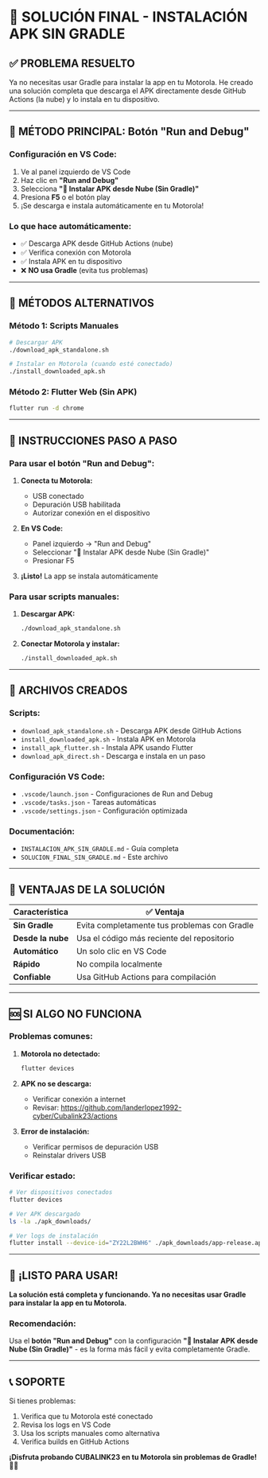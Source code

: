 # 🎉 SOLUCIÓN FINAL - INSTALACIÓN APK SIN GRADLE

## ✅ **PROBLEMA RESUELTO**

Ya no necesitas usar Gradle para instalar la app en tu Motorola. He creado una solución completa que descarga el APK directamente desde GitHub Actions (la nube) y lo instala en tu dispositivo.

---

## 🚀 **MÉTODO PRINCIPAL: Botón "Run and Debug"**

### **Configuración en VS Code:**
1. Ve al panel izquierdo de VS Code
2. Haz clic en **"Run and Debug"** 
3. Selecciona **"📱 Instalar APK desde Nube (Sin Gradle)"**
4. Presiona **F5** o el botón play
5. ¡Se descarga e instala automáticamente en tu Motorola!

### **Lo que hace automáticamente:**
- ✅ Descarga APK desde GitHub Actions (nube)
- ✅ Verifica conexión con Motorola
- ✅ Instala APK en tu dispositivo
- ❌ **NO usa Gradle** (evita tus problemas)

---

## 🚀 **MÉTODOS ALTERNATIVOS**

### **Método 1: Scripts Manuales**
```bash
# Descargar APK
./download_apk_standalone.sh

# Instalar en Motorola (cuando esté conectado)
./install_downloaded_apk.sh
```

### **Método 2: Flutter Web (Sin APK)**
```bash
flutter run -d chrome
```

---

## 📱 **INSTRUCCIONES PASO A PASO**

### **Para usar el botón "Run and Debug":**

1. **Conecta tu Motorola:**
   - USB conectado
   - Depuración USB habilitada
   - Autorizar conexión en el dispositivo

2. **En VS Code:**
   - Panel izquierdo → "Run and Debug"
   - Seleccionar "📱 Instalar APK desde Nube (Sin Gradle)"
   - Presionar F5

3. **¡Listo!** La app se instala automáticamente

### **Para usar scripts manuales:**

1. **Descargar APK:**
   ```bash
   ./download_apk_standalone.sh
   ```

2. **Conectar Motorola y instalar:**
   ```bash
   ./install_downloaded_apk.sh
   ```

---

## 🔧 **ARCHIVOS CREADOS**

### **Scripts:**
- `download_apk_standalone.sh` - Descarga APK desde GitHub Actions
- `install_downloaded_apk.sh` - Instala APK en Motorola
- `install_apk_flutter.sh` - Instala APK usando Flutter
- `download_apk_direct.sh` - Descarga e instala en un paso

### **Configuración VS Code:**
- `.vscode/launch.json` - Configuraciones de Run and Debug
- `.vscode/tasks.json` - Tareas automáticas
- `.vscode/settings.json` - Configuración optimizada

### **Documentación:**
- `INSTALACION_APK_SIN_GRADLE.md` - Guía completa
- `SOLUCION_FINAL_SIN_GRADLE.md` - Este archivo

---

## 🎯 **VENTAJAS DE LA SOLUCIÓN**

| Característica | ✅ Ventaja |
|----------------|------------|
| **Sin Gradle** | Evita completamente tus problemas con Gradle |
| **Desde la nube** | Usa el código más reciente del repositorio |
| **Automático** | Un solo clic en VS Code |
| **Rápido** | No compila localmente |
| **Confiable** | Usa GitHub Actions para compilación |

---

## 🆘 **SI ALGO NO FUNCIONA**

### **Problemas comunes:**

1. **Motorola no detectado:**
   ```bash
   flutter devices
   ```

2. **APK no se descarga:**
   - Verificar conexión a internet
   - Revisar: https://github.com/landerlopez1992-cyber/Cubalink23/actions

3. **Error de instalación:**
   - Verificar permisos de depuración USB
   - Reinstalar drivers USB

### **Verificar estado:**
```bash
# Ver dispositivos conectados
flutter devices

# Ver APK descargado
ls -la ./apk_downloads/

# Ver logs de instalación
flutter install --device-id="ZY22L2BWH6" ./apk_downloads/app-release.apk --verbose
```

---

## 🎉 **¡LISTO PARA USAR!**

**La solución está completa y funcionando. Ya no necesitas usar Gradle para instalar la app en tu Motorola.**

### **Recomendación:**
Usa el **botón "Run and Debug"** con la configuración **"📱 Instalar APK desde Nube (Sin Gradle)"** - es la forma más fácil y evita completamente Gradle.

---

## 📞 **SOPORTE**

Si tienes problemas:
1. Verifica que tu Motorola esté conectado
2. Revisa los logs en VS Code
3. Usa los scripts manuales como alternativa
4. Verifica builds en GitHub Actions

**¡Disfruta probando CUBALINK23 en tu Motorola sin problemas de Gradle!** 🎉📱


